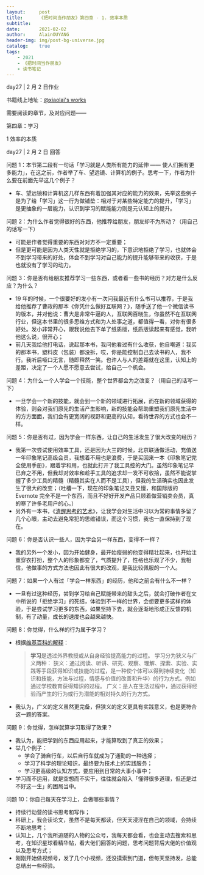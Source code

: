 ```yaml
---
layout:     post
title:      《把时间当作朋友》第四章 - 1. 效率本质
subtitle:   
date:       2021-02-02
author:     AlainOUYANG
header-img: img/post-bg-universe.jpg
catalog:    true
tags:
    - 2021
    - 《把时间当作朋友》
    - 读书笔记
---
```


<!-- # 《把时间当作朋友》第四章 - 1. 效率本质 -->

day27 \| 2 月 2 日作业

书籍线上地址：[@xiaolai's works](http://lixiaolai.com/#/befriending-time/)

需要阅读的章节，及对应问题——

第四章：学习

1 效率的本质

day27 \| 2 月 2 日 回答

问题 1：本节第二段有一句话「学习就是人类所有能力的延伸 —— 使人们拥有更多能力」，在这之前，作者举了车、望远镜、计算机的例子。思考一下，作者为什么要在前面先举这几个例子？

- 车、望远镜和计算机这几样东西有着加强其对应的能力的效果，先举这些例子是为了给「学习」这一行为做铺垫：相对于对某些特定能力的提升，「学习」是更抽象的一层能力，认识到学习的赋能能力则是元认知上的提升。

问题 2：为什么作者觉得很好的东西，他推荐给朋友，朋友却不为所动？（用自己的话写一下）

- 可能是作者觉得重要的东西对对方不一定重要；
- 但是更可能是因为人类天性就是拒绝学习的，下意识地拒绝了学习，也就体会不到学习带来的好处，体会不到学习对自己能力的提升能够带来的收获，于是也就没有了学习的动力。

问题 3：你是否有给朋友推荐学习一些东西，或者看一些书的经历？对方是什么反应？为什么？

- 19 年的时候，一个很要好的发小有一次问我最近有什么书可以推荐，于是我给他推荐了曹政的那本《你凭什么做好互联网？》，随手送了他一个微信读书的版本，并对他说：曹大是非常牛逼的人，互联网百晓生，你虽然不在互联网行业，但这本书里的很多思维方式和为人处事之道，都值得一看，对你有很多好处。发小非常开心，跟我说他去下单了纸质版，纸质版读起来有感觉，我听他这么说，很开心；
- 前几天我给他打电话，说起那本书，我问他看过有什么收获，他自嘲道：我买的那本书，塑料皮（包装）都没拆，哎，你是能控制自己去读书的人，我不行。我听后哑口无言，随即释然一笑。也许人与人的差距就在这里，认知上的差距，决定了一个人愿不愿意去尝试，给自己一个机会。

问题 4：为什么一个人学会一个技能，整个世界都会为之改变？（用自己的话写一下）

- 一旦学会一个新的技能，就会到一个新的领域进行拓展，而在新的领域获得的体验，则会对我们原先的生活产生影响，新的技能会帮助重塑我们原先生活中的方方面面，我们会有更宽阔的视野和更高的认知，看待世界的方式也会不一样。

问题 5：你是否有过，因为学会一样东西，让自己的生活发生了很大改变的经历？

- 我第一次尝试使用效率工具，还是因为大三的时候，北京联通做活动，充值送一年印象笔记高级会员，我想着不用也是浪费，于是买回来一本《印象笔记完全使用手册》，跟着学和用，也就此打开了我工具控的大门。虽然印象笔记早已弃之不用，但我却对效率和趁手工具的追求却一发不可收拾，虽然不能说掌握了多少工具的精髓（精髓其实在人而不是工具），但我的生活确实也因此发生了很大的改变；（吐槽一下，现在的印象笔记又丑又慢，和国际版的 Evernote 完全不是一个东西，而且不好好开发产品只顾着做营销卖会员，真的寒了许多老用户的心。）
- 另外有一本书，《[清醒思考的艺术](https://book.douban.com/subject/20492550//)》，让我学会对生活中习以为常的事情多留了几个心眼，主动去避免常犯的思维错误，而这个习惯，我也一直保持到了现在。

问题 6：你是否认识一些人，因为学会另一样东西，变得不一样？

- 我的另外一个发小，因为开始健身，最开始瘦弱的他变得精壮起来，也开始注重穿衣打扮，整个人的形象都变了，气质提升了，性格也乐观了不少，我相信，他做事的方式方法也因此有很大的改观，是我比较佩服的一个人。

问题 7：如果一个人有过「学会一样东西」的经历，他和之前会有什么不一样？

- 一旦有过这种经历，尝到学习给自己赋能带来的甜头之后，就会打破作者在文中所说的「拒绝学习」的死结，体验到不一样的世界，会想要更多这样的体验，于是尝试学习更多的东西，如果坚持下去，就会逐渐地形成正反馈的机制，有了动量，成长的速度也会越来越快。

问题 8：你觉得，什么样的行为属于学习？

- 根据[维基百科的解释](https://zh.wikipedia.org/zh-hans/%E5%AD%A6%E4%B9%A0)：

    > **学习**是透过外界教授或从自身经验提高能力的过程。
    > 学习分为狭义与广义两种：
    > 狭义：通过阅读、听讲、研究、观察、理解、探索、实验、实践等手段获得知识或技能的过程，是一种使个体可以得到持续变化（知识和技能，方法与过程，情感与价值的改善和升华）的行为方式。例如通过学校教育获得知识的过程。
    > 广义：是人在生活过程中，通过获得经验而产生的行为或行为潜能的相对持久的行为方式。

- 我认为，广义的定义虽然更完备，但狭义的定义更具有实践意义，也是更符合这一题的答案。

问题 9：你觉得，怎样就算学习取得了效果？

- 我认为，能把学到的东西应用起来，才能算取到了真正的效果；
- 举几个例子：
  - 学会了骑自行车，以后自行车就成为了通勤的一种选择；
  - 学习了科学的理论知识，最终要为技术上的实践服务；
  - 学习更高级的认知方式，要应用到日常的大事小事中；
- 学习而不运用，就是空想而不实干，往往就会陷入「懂得很多道理，但还是过不好这一生」的困局当中。

问题 10：你自己每天在学习上，会做哪些事情？

- 持续行动营的读书思考和写作；
- 科研上，我会读论文，虽然不是每天都读，但天天浸淫在自己的领域，会持续不断地思考；
- 认知上，几个我所追随的人物的公众号，我每天都会看，也会主动去搜索和思考，在知识星球看精华帖，看大佬们回答的问题，思考问题背后大佬的价值观以及思考方式；
- 刚刚开始做视频号，发了几个小视频，还没摸索到门道，但每天坚持发，总能总结出一些经验。
